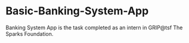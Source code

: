 # Basic-Banking-System-App
Banking System App is the task completed as an intern in GRIP@tsf The Sparks Foundation.
